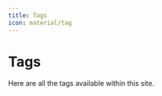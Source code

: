 ```yaml
---
title: Tags
icon: material/tag
---
```


# Tags

Here are all the tags available within this site.

<!-- material/tags -->
